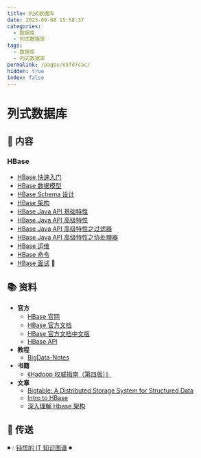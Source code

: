 ```yaml
---
title: 列式数据库
date: 2023-09-08 15:58:37
categories:
  - 数据库
  - 列式数据库
tags:
  - 数据库
  - 列式数据库
permalink: /pages/e5fd7cac/
hidden: true
index: false
---
```


# 列式数据库

## 📖 内容

### HBase

- [HBase 快速入门](hbase/HBase_快速入门.md)
- [HBase 数据模型](hbase/HBase_数据模型.md)
- [HBase Schema 设计](hbase/HBase_Schema.md)
- [HBase 架构](hbase/HBase_架构.md)
- [HBase Java API 基础特性](hbase/HBase_API_基础特性.md)
- [HBase Java API 高级特性](hbase/HBase_API_高级特性.md)
- [HBase Java API 高级特性之过滤器](hbase/HBase_API_高级特性_过滤器.md)
- [HBase Java API 高级特性之协处理器](hbase/HBase_API_高级特性_协处理器.md)
- [HBase 运维](hbase/HBase_运维.md)
- [HBase 命令](hbase/HBase_命令.md)
- [HBase 面试](hbase/HBase_面试.md) 💯

## 📚 资料

- **官方**
  - [HBase 官网](http://hbase.apache.org/)
  - [HBase 官方文档](https://hbase.apache.org/book.html)
  - [HBase 官方文档中文版](http://abloz.com/hbase/book.html)
  - [HBase API](https://hbase.apache.org/apidocs/index.html)
- **教程**
  - [BigData-Notes](https://github.com/heibaiying/BigData-Notes)
- **书籍**
  - [《Hadoop 权威指南（第四版）》](https://item.jd.com/12109713.html)
- **文章**
  - [Bigtable: A Distributed Storage System for Structured Data](https://static.googleusercontent.com/media/research.google.com/zh-CN//archive/bigtable-osdi06.pdf)
  - [Intro to HBase](https://www.slideshare.net/alexbaranau/intro-to-hbase)
  - [深入理解 Hbase 架构](https://segmentfault.com/a/1190000019959411)

## 🚪 传送

◾ 💧 [钝悟的 IT 知识图谱](https://dunwu.github.io/waterdrop/) ◾